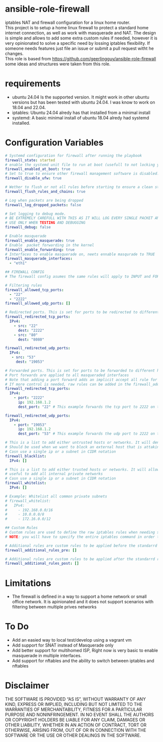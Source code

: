 # ansible-role-firewall
iptables NAT and firewall configuration for a linux home router.  
This project is to setup a home linux firewall to protect a standard home internet connection, as well as work with masquerade and NAT. The design is simple and allows to add some extra custom rules if needed, however it is very opinionated to solve a specific need by lossing iptables flexibility. If someone needs features just file an issue or submit a pull request witht he changes.  
This role is based from https://github.com/geerlingguy/ansible-role-firewall some ideas and structures were taken from this role. 

# requirements
- ubuntu 24.04 Is the supported version. It might work in other ubuntu versions but has been tested with ubuntu 24.04. I was know to work on 18.04 and 22.04.
- iptables: Ubuntu 24.04 alredy has that installed from a minimal install
- systemd:  A basic minimal install of ubuntu 18.04 alredy had systemd installed.


# Configuration Variables

```yaml
# Systemd configuration for firewall after running the playbook
firewall_state: started
# enable the systemd unit file to run at boot (usefull to not locking yourself out)
firewall_enabled_at_boot: true
# Set to true to ensure other firewall management software is disabled. This deafults to True to prevent conflicts which will he hard to debug
firewall_disable_ufw: true

# Wether to flush or not all rules before starting to ensure a clean start
firewall_flush_rules_and_chains: true

# Log when packets are being dropped
firewall_log_dropped_packets: false

# Set logging to debug mode.
# BE EXTREMELY CAREFULL WITH THIS AS IT WILL LOG EVERY SINGLE PACKET AND WILL AFFECT PERFORMANCE
# USE ONLY WHEN TESTING AND DEBUGGING
firewall_debug: false

# Enable masquerade 
firewall_enable_masquerade: true
# Enable  packet forwarding in the kernel
firewall_enable_forwarding: true
# Interfaces to enable masquerade on, neets ennable masqurade to TRUE
firewall_masquerade_interfaces: 
  - "eth1"

## FIREWALL CONFIG
# The firewall config asumes the same rules will apply to INPUT and FORWARD chains. OUTPUT chain will Allow everything as it is the server in question If the is a need for more complex rules they will need to be added to the firewall_additional_rules_pre and firewall_additional_rules_post

# Filtering rules
firewall_allowed_tcp_ports:
  - "22"
  - "2222"
firewall_allowed_udp_ports: []

# Redirected ports. This is set for ports to be redirected to different ports on the same host
firewall_redirected_tcp_ports: 
  IPv4:
    - src: "22"
      dest: "2222"
    - src: "80"
      dest: "8080"

firewall_redirected_udp_ports: 
  IPv4:
   - src: "53"
     dest: "19053"

# Forwarded ports. This is set for ports to be forwarded to different host
# Port forwards are applied to all masqueraded interfaces
# Note that adding a port forward adds an implicit accept all rule for the forwarded port. 
# If more control is needed, raw rules can be added in the firewall_additional_rules_pre rules.
firewall_redirected_tcp_ports: 
  IPv4:
    - port: "2222"
      ip: 192.168.1.2
      dest_port: "22" # This example forwards the tcp port to 2222 on the router to 22 on 192.168.1.2

firewall_redirected_udp_ports: 
  IPv4:
    - port: "19053"
      ip: 192.168.1.2
      dest_port: "53" # This example forwards the udp port to 2222 on the router to 22 on 192.168.1.2

# This is a list to add either untrusted hosts or networks. It will deny all traffic to this networks and within this networks
# Should be used when we want to block an external host that is attaking us. This will be the rules evaluated on top of every other rules to block at the earliest
# Casn use a single ip or a subnet in CIDR notation
firewall_blacklist: 
  IPv4: []

# This is a list to add either trusted hosts or networks. It will allow all traffic to this networks and within this networks
# useful to add all internal private networks
# Casn use a single ip or a subnet in CIDR notation
firewall_whitelist: 
  IPv4: []

# Example: Whitelist all common private subnets
# firewall_whitelist: 
#   IPv4:
#     - 192.168.0.0/16
#     - 10.0.0.0/8
#     - 172.16.0.0/12

## Custom Rules
# Custom rules are used to define the raw iptables rules when needing special use cases, 
# NOTE: you will have to specify the entire iptables command in order to work

# Additional rules are custom rules to be applied before the standarrd rules
firewall_additional_rules_pre: []

# Additional rules are custom rules to be applied after the standarrd rules
firewall_additional_rules_post: []
```


# Limitations
- The firewall is defined in a way to support a home network or small office network. It is apinionated and it does not support scenarios with filtering between multiple prives networks

# To Do
- Add an easied way to local test/develop using a vagrant vm
- Add support for SNAT instead of Masquerade only
- Add better support for multihomed ISP, Right now is very basic to enable masquerade in multiple interfaces.
- Add support for nftables and the ability to switch between iptables and nftables


# Disclaimer

THE SOFTWARE IS PROVIDED “AS IS”, WITHOUT WARRANTY OF ANY KIND, EXPRESS OR IMPLIED, INCLUDING BUT NOT LIMITED TO THE WARRANTIES OF MERCHANTABILITY, FITNESS FOR A PARTICULAR PURPOSE AND NONINFRINGEMENT. IN NO EVENT SHALL THE AUTHORS OR COPYRIGHT HOLDERS BE LIABLE FOR ANY CLAIM, DAMAGES OR OTHER LIABILITY, WHETHER IN AN ACTION OF CONTRACT, TORT OR OTHERWISE, ARISING FROM, OUT OF OR IN CONNECTION WITH THE SOFTWARE OR THE USE OR OTHER DEALINGS IN THE SOFTWARE.